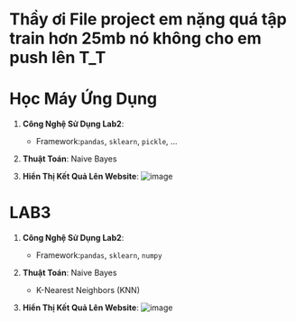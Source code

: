 # Thầy ơi File project em nặng quá tập train hơn 25mb nó không cho em push lên T_T




# Học Máy Ứng Dụng

1. **Công Nghệ Sử Dụng Lab2**:
   - Framework:`pandas`, `sklearn`, `pickle`, ...

2. **Thuật Toán**:
    Naive Bayes
   

3. **Hiển Thị Kết Quả Lên Website**:
   ![image](https://github.com/user-attachments/assets/7e060276-bb8e-4cc5-93dd-f717910366c1)


# LAB3

1. **Công Nghệ Sử Dụng Lab2**:
   - Framework:`pandas`, `sklearn`, `numpy`

2. **Thuật Toán**:
    Naive Bayes
   - K-Nearest Neighbors (KNN)

3. **Hiển Thị Kết Quả Lên Website**:
   ![image](https://github.com/user-attachments/assets/a2195a32-031c-4965-a20c-6aa7ce050bcd)

